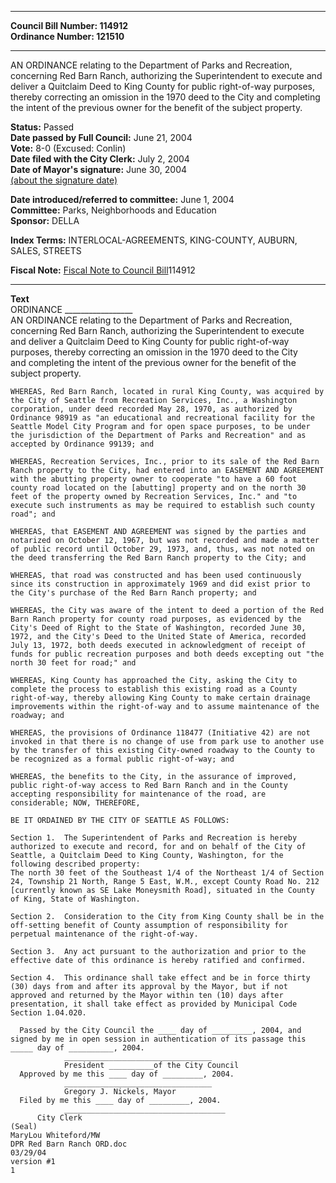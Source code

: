 * * * * *  
  
**Council Bill Number: [](#h0)[](#h2)114912**   
**Ordinance Number: 121510**  
  
* * * * *  
  
AN ORDINANCE relating to the Department of Parks and Recreation, concerning Red Barn Ranch, authorizing the Superintendent to execute and deliver a Quitclaim Deed to King County for public right-of-way purposes, thereby correcting an omission in the 1970 deed to the City and completing the intent of the previous owner for the benefit of the subject property.  
  
**Status:** Passed   
**Date passed by Full Council:** June 21, 2004   
**Vote:** 8-0 (Excused: Conlin)   
**Date filed with the City Clerk:** July 2, 2004   
**Date of Mayor's signature:** June 30, 2004   
[(about the signature date)](/~public/approvaldate.htm)   
  
  
**Date introduced/referred to committee:** June 1, 2004   
**Committee:** Parks, Neighborhoods and Education   
**Sponsor:** DELLA   
  
**Index Terms:** INTERLOCAL-AGREEMENTS, KING-COUNTY, AUBURN, SALES, STREETS  
  
**Fiscal Note:** [Fiscal Note to Council Bill](http://clerk.seattle.gov/~public/fnote/114912.htm)[](#h1)[](#h3)114912  
  
* * * * *  
  
**Text**  
    ORDINANCE _________________  
    AN ORDINANCE relating to the Department of Parks and Recreation,  
    concerning Red Barn Ranch, authorizing the Superintendent to execute  
    and deliver a Quitclaim Deed to King County for public right-of-way  
    purposes, thereby correcting an omission in the 1970 deed to the City  
    and completing the intent of the previous owner for the benefit of the  
    subject property.  
  
    WHEREAS, Red Barn Ranch, located in rural King County, was acquired by  
    the City of Seattle from Recreation Services, Inc., a Washington  
    corporation, under deed recorded May 28, 1970, as authorized by  
    Ordinance 98919 as "an educational and recreational facility for the  
    Seattle Model City Program and for open space purposes, to be under  
    the jurisdiction of the Department of Parks and Recreation" and as  
    accepted by Ordinance 99139; and  
  
    WHEREAS, Recreation Services, Inc., prior to its sale of the Red Barn  
    Ranch property to the City, had entered into an EASEMENT AND AGREEMENT  
    with the abutting property owner to cooperate "to have a 60 foot  
    county road located on the [abutting] property and on the north 30  
    feet of the property owned by Recreation Services, Inc." and "to  
    execute such instruments as may be required to establish such county  
    road"; and  
  
    WHEREAS, that EASEMENT AND AGREEMENT was signed by the parties and  
    notarized on October 12, 1967, but was not recorded and made a matter  
    of public record until October 29, 1973, and, thus, was not noted on  
    the deed transferring the Red Barn Ranch property to the City; and  
  
    WHEREAS, that road was constructed and has been used continuously  
    since its construction in approximately 1969 and did exist prior to  
    the City's purchase of the Red Barn Ranch property; and  
  
    WHEREAS, the City was aware of the intent to deed a portion of the Red  
    Barn Ranch property for county road purposes, as evidenced by the  
    City's Deed of Right to the State of Washington, recorded June 30,  
    1972, and the City's Deed to the United State of America, recorded  
    July 13, 1972, both deeds executed in acknowledgment of receipt of  
    funds for public recreation purposes and both deeds excepting out "the  
    north 30 feet for road;" and  
  
    WHEREAS, King County has approached the City, asking the City to  
    complete the process to establish this existing road as a County  
    right-of-way, thereby allowing King County to make certain drainage  
    improvements within the right-of-way and to assume maintenance of the  
    roadway; and  
  
    WHEREAS, the provisions of Ordinance 118477 (Initiative 42) are not  
    invoked in that there is no change of use from park use to another use  
    by the transfer of this existing City-owned roadway to the County to  
    be recognized as a formal public right-of-way; and  
  
    WHEREAS, the benefits to the City, in the assurance of improved,  
    public right-of-way access to Red Barn Ranch and in the County  
    accepting responsibility for maintenance of the road, are  
    considerable; NOW, THEREFORE,  
  
    BE IT ORDAINED BY THE CITY OF SEATTLE AS FOLLOWS:  
  
    Section 1.  The Superintendent of Parks and Recreation is hereby  
    authorized to execute and record, for and on behalf of the City of  
    Seattle, a Quitclaim Deed to King County, Washington, for the  
    following described property:  
    The north 30 feet of the Southeast 1/4 of the Northeast 1/4 of Section  
    24, Township 21 North, Range 5 East, W.M., except County Road No. 212  
    [currently known as SE Lake Moneysmith Road], situated in the County  
    of King, State of Washington.  
  
    Section 2.  Consideration to the City from King County shall be in the  
    off-setting benefit of County assumption of responsibility for  
    perpetual maintenance of the right-of-way.  
  
    Section 3.  Any act pursuant to the authorization and prior to the  
    effective date of this ordinance is hereby ratified and confirmed.  
  
    Section 4.  This ordinance shall take effect and be in force thirty  
    (30) days from and after its approval by the Mayor, but if not  
    approved and returned by the Mayor within ten (10) days after  
    presentation, it shall take effect as provided by Municipal Code  
    Section 1.04.020.  
  
      Passed by the City Council the ____ day of _________, 2004, and  
    signed by me in open session in authentication of its passage this  
    _____ day of __________, 2004.  
                _________________________________  
                President __________of the City Council  
      Approved by me this ____ day of _________, 2004.  
                _________________________________  
                Gregory J. Nickels, Mayor  
      Filed by me this ____ day of _________, 2004.  
                ____________________________________  
          City Clerk  
    (Seal)  
    MaryLou Whiteford/MW  
    DPR Red Barn Ranch ORD.doc  
    03/29/04  
    version #1  
    1  

